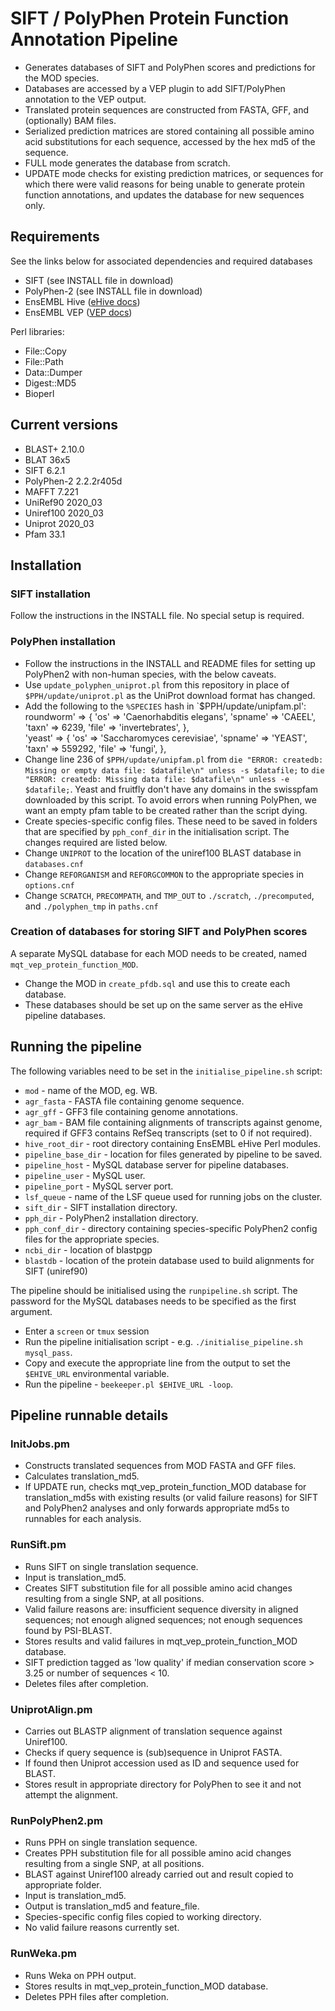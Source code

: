 # SIFT / PolyPhen Protein Function Annotation Pipeline

- Generates databases of SIFT and PolyPhen scores and predictions for the MOD species.  
- Databases are accessed by a VEP plugin to add SIFT/PolyPhen annotation to the VEP output.
- Translated protein sequences are constructed from FASTA, GFF, and (optionally) BAM files.
- Serialized prediction matrices are stored containing all possible amino acid substitutions for each sequence, accessed by the hex md5 of the sequence.
- FULL mode generates the database from scratch.
- UPDATE mode checks for existing prediction matrices, or sequences for which there were valid reasons for being unable to generate protein function annotations, and updates the database for new sequences only.


## Requirements

See the links below for associated dependencies and required databases

- SIFT (see INSTALL file in download)
- PolyPhen-2 (see INSTALL file in download)
- EnsEMBL Hive ([eHive docs](https://ensembl-hive.readthedocs.io/en/version2.5/quickstart/install.html))
- EnsEMBL VEP ([VEP docs](https://m.ensembl.org/info/docs/tools/vep/script/vep_download.html#installer))

Perl libraries:
- File::Copy
- File::Path
- Data::Dumper
- Digest::MD5
- Bioperl


## Current versions

- BLAST+ 2.10.0
- BLAT 36x5
- SIFT 6.2.1
- PolyPhen-2 2.2.2r405d
- MAFFT 7.221
- UniRef90 2020_03
- Uniref100 2020_03
- Uniprot 2020_03
- Pfam 33.1


## Installation

### SIFT installation

Follow the instructions in the INSTALL file.  No special setup is required.

### PolyPhen installation

- Follow the instructions in the INSTALL and README files for setting up PolyPhen2 with non-human species, with the below caveats.
- Use `update_polyphen_uniprot.pl` from this repository in place of `$PPH/update/uniprot.pl` as the UniProt download format has changed. 
- Add the following to the `%SPECIES` hash in `$PPH/update/unipfam.pl':
    roundworm' => {
        'os' => 'Caenorhabditis elegans',
        'spname' => 'CAEEL',
        'taxn' => 6239,
        'file' => 'invertebrates',
    },                                                                                                                                                                                                  
    'yeast' => {
        'os' => 'Saccharomyces cerevisiae',
        'spname' => 'YEAST',
        'taxn' => 559292,
        'file' => 'fungi',
    },
- Change line 236 of `$PPH/update/unipfam.pl` from `die "ERROR: createdb: Missing or empty data file: $datafile\n" unless -s $datafile;` to `die "ERROR: createdb: Missing data file: $datafile\n" unless -e $datafile;`. Yeast and fruitfly don't have any domains in the swisspfam downloaded by this script.  To avoid errors when running PolyPhen, we want an empty pfam table to be created rather than the script dying.
- Create species-specific config files.  These need to be saved in folders that are specified by `pph_conf_dir` in the initialisation script.  The changes required are listed below.
- Change `UNIPROT` to the location of the uniref100 BLAST database in `databases.cnf`
- Change `REFORGANISM` and `REFORGCOMMON` to the appropriate species in `options.cnf`
- Change `SCRATCH`, `PRECOMPATH`, and `TMP_OUT` to `./scratch`, `./precomputed`, and `./polyphen_tmp` in `paths.cnf`

### Creation of databases for storing SIFT and PolyPhen scores

A separate MySQL database for each MOD needs to be created, named `mqt_vep_protein_function_MOD`.
- Change the MOD in `create_pfdb.sql` and use this to create each database.
- These databases should be set up on the same server as the eHive pipeline databases.


## Running the pipeline

The following variables need to be set in the `initialise_pipeline.sh` script:
- `mod` - name of the MOD, eg. WB.
- `agr_fasta` - FASTA file containing genome sequence.
- `agr_gff` - GFF3 file containing genome annotations.
- `agr_bam` - BAM file containing alignments of transcripts against genome, required if GFF3 contains RefSeq transcripts (set to 0 if not required).
- `hive_root_dir` - root directory containing EnsEMBL eHive Perl modules.
- `pipeline_base_dir` - location for files generated by pipeline to be saved.
- `pipeline_host` - MySQL database server for pipeline databases.
- `pipeline_user` - MySQL user.
- `pipeline_port` - MySQL server port.
- `lsf_queue` - name of the LSF queue used for running jobs on the cluster.
- `sift_dir` - SIFT installation directory.
- `pph_dir` - PolyPhen2 installation directory.
- `pph_conf_dir` - directory containing species-specific PolyPhen2 config files for the appropriate species.
- `ncbi_dir` - location of blastpgp
- `blastdb` - location of the protein database used to build alignments for SIFT (uniref90)

The pipeline should be initialised using the `runpipeline.sh` script.  The password for the MySQL databases needs to be specified as the first argument.
- Enter a `screen` or `tmux` session
- Run the pipeline initialisation script - e.g. `./initialise_pipeline.sh mysql_pass`.
- Copy and execute the appropriate line from the output to set the `$EHIVE_URL` environmental variable.
- Run the pipeline - `beekeeper.pl $EHIVE_URL -loop`.


## Pipeline runnable details

### InitJobs.pm

- Constructs translated sequences from MOD FASTA and GFF files.
- Calculates translation_md5.
- If UPDATE run, checks mqt_vep_protein_function_MOD database for translation_md5s with existing results (or valid failure reasons) for SIFT and PolyPhen2 analyses and only forwards appropriate md5s to runnables for each analysis.

### RunSift.pm

- Runs SIFT on single translation sequence.
- Input is translation_md5.
- Creates SIFT substitution file for all possible amino acid changes resulting from a single SNP, at all positions.
- Valid failure reasons are: insufficient sequence diversity in aligned sequences; not enough aligned sequences; not enough sequences found by PSI-BLAST.
- Stores results and valid failures in mqt_vep_protein_function_MOD database.
- SIFT prediction tagged as 'low quality' if median conservation score > 3.25 or number of sequences < 10.
- Deletes files after completion.

### UniprotAlign.pm

- Carries out BLASTP alignment of translation sequence against Uniref100.
- Checks if query sequence is (sub)sequence in Uniprot FASTA.
- If found then Uniprot accession used as ID and sequence used for BLAST.
- Stores result in appropriate directory for PolyPhen to see it and not attempt the alignment.

### RunPolyPhen2.pm

- Runs PPH on single translation sequence.
- Creates PPH substitution file for all possible amino acid changes resulting from a single SNP, at all positions.
- BLAST against Uniref100 already carried out and result copied to appropriate folder.
- Input is translation_md5.
- Output is translation_md5 and feature_file.
- Species-specific config files copied to working directory.
- No valid failure reasons currently set.

### RunWeka.pm

- Runs Weka on PPH output.
- Stores results in mqt_vep_protein_function_MOD database.
- Deletes PPH files after completion.
